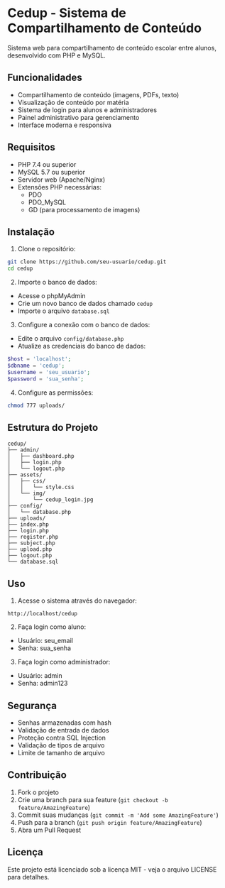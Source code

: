 # Cedup - Sistema de Compartilhamento de Conteúdo

Sistema web para compartilhamento de conteúdo escolar entre alunos, desenvolvido com PHP e MySQL.

## Funcionalidades

- Compartilhamento de conteúdo (imagens, PDFs, texto)
- Visualização de conteúdo por matéria
- Sistema de login para alunos e administradores
- Painel administrativo para gerenciamento
- Interface moderna e responsiva

## Requisitos

- PHP 7.4 ou superior
- MySQL 5.7 ou superior
- Servidor web (Apache/Nginx)
- Extensões PHP necessárias:
  - PDO
  - PDO_MySQL
  - GD (para processamento de imagens)

## Instalação

1. Clone o repositório:
```bash
git clone https://github.com/seu-usuario/cedup.git
cd cedup
```

2. Importe o banco de dados:
- Acesse o phpMyAdmin
- Crie um novo banco de dados chamado `cedup`
- Importe o arquivo `database.sql`

3. Configure a conexão com o banco de dados:
- Edite o arquivo `config/database.php`
- Atualize as credenciais do banco de dados:
```php
$host = 'localhost';
$dbname = 'cedup';
$username = 'seu_usuario';
$password = 'sua_senha';
```

4. Configure as permissões:
```bash
chmod 777 uploads/
```

## Estrutura do Projeto

```
cedup/
├── admin/
│   ├── dashboard.php
│   ├── login.php
│   └── logout.php
├── assets/
│   ├── css/
│   │   └── style.css
│   └── img/
│       └── cedup_login.jpg
├── config/
│   └── database.php
├── uploads/
├── index.php
├── login.php
├── register.php
├── subject.php
├── upload.php
├── logout.php
└── database.sql
```

## Uso

1. Acesse o sistema através do navegador:
```
http://localhost/cedup
```

2. Faça login como aluno:
- Usuário: seu_email
- Senha: sua_senha

3. Faça login como administrador:
- Usuário: admin
- Senha: admin123

## Segurança

- Senhas armazenadas com hash
- Validação de entrada de dados
- Proteção contra SQL Injection
- Validação de tipos de arquivo
- Limite de tamanho de arquivo

## Contribuição

1. Fork o projeto
2. Crie uma branch para sua feature (`git checkout -b feature/AmazingFeature`)
3. Commit suas mudanças (`git commit -m 'Add some AmazingFeature'`)
4. Push para a branch (`git push origin feature/AmazingFeature`)
5. Abra um Pull Request

## Licença

Este projeto está licenciado sob a licença MIT - veja o arquivo LICENSE para detalhes. 